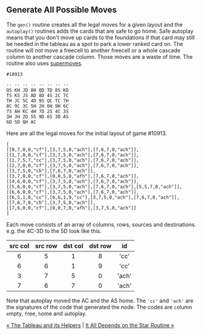 ## Generate All Possible Moves

The `gen()` routine creates all the legal moves for a given layout and the `autoplay()` routines adds the cards that are safe to go home.  Safe autoplay means that you don't move up cards to the foundations if that card may still be needed in the tableau as a spot to park a lower ranked card on. The routine will not move a freecell to another freecell or a whole cascade column to another cascade column. Those moves are a waste of time. The routine also uses [supermoves](http://www.solitairelaboratory.com/fcfaq.html#Supermove).

```
#10913

·· ·· ·· ·· ·· ·· ·· ··
QS KH JD 8H QD TD 8S KD
TS KS JS AD 8D 4S 2C 7C
TH JC 5C 4D 9S QC TC 7H
8C 9C 3C 5H 2H 6H 9H 6C
7S AH KC 4H 7D 2S 4C 3S
3H JH 2D 5S 9D 6S 3D AS
6D 5D QH AC
```

Here are all the legal moves for the initial layout of game #10913.
 
``` 
[
[[0,7,0,0,"cf"],[3,7,5,0,"ach"],[7,6,7,0,"ach"]],
[[1,7,0,0,"cf"],[3,7,5,0,"ach"],[7,6,7,0,"ach"]],
[[1,7,5,7,"cc"],[3,7,5,0,"ach"],[7,6,7,0,"ach"]],
[[2,7,0,0,"cf"],[3,7,5,0,"ach"],[7,6,7,0,"ach"]],
[[3,7,5,0,"ch"],[7,6,7,0,"ach"]],
[[3,7,0,0,"cf"],[0,0,5,0,"afh"],[7,6,7,0,"ach"]],
[[4,6,0,0,"cf"],[3,7,5,0,"ach"],[7,6,7,0,"ach"]],
[[5,6,0,0,"cf"],[3,7,5,0,"ach"],[7,6,7,0,"ach"],[5,5,7,0,"ach"]],
[[6,6,0,0,"cf"],[3,7,5,0,"ach"],[7,6,7,0,"ach"]],
[[6,5,1,8,"cc"],[6,6,1,9,"cc"],[3,7,5,0,"ach"],[7,6,7,0,"ach"]],
[[7,6,7,0,"ch"],[3,7,5,0,"ach"]],
[[7,6,0,0,"cf"],[0,0,7,0,"afh"],[3,7,5,0,"ach"]]
]
```

Each move consists of an array of columns, rows, sources and destinations. e.g. the 4C-3D to the 5D look like this. 

| src col | src row | dst col | dst row | id  | 
|:-------:|:-------:|:-------:|:-------:|:---:|
|   6     |    5    |    1    |    8    |'cc' |
|   6     |    6    |    1    |    9    |'cc' |
|   3     |    7    |    5    |    0    |'ach' |
|   7     |    6    |    7    |    0    |'ach' |

Note that autoplay moved the AC and the AS home. The `'cc'` and `'ach'` are the signatures of the code that generated the node. The codes are `c`olumn `e`mpty, `f`ree, `h`ome and `a`utoplay. 

[« The Tableau and its Helpers](tableau.md) | [It All Depends on the Star Routine »](star.md)

